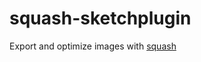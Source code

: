 # squash-sketchplugin

Export and optimize images with [squash](https://realmacsoftware.com/squash/?sketch)
